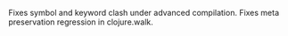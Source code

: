 
Fixes symbol and keyword clash under advanced compilation. Fixes meta
preservation regression in clojure.walk.
